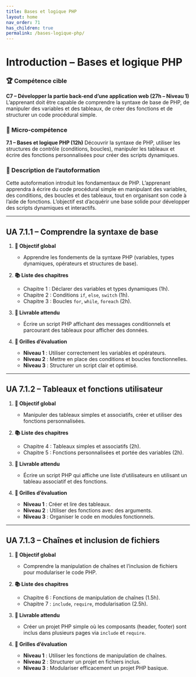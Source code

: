 ```yaml
---
title: Bases et logique PHP
layout: home
nav_order: 71
has_children: true
permalink: /bases-logique-php/
---
```


# Introduction – Bases et logique PHP




### 🏆 Compétence cible

**C7 – Développer la partie back-end d’une application web (27h – Niveau 1)**
L’apprenant doit être capable de comprendre la syntaxe de base de PHP, de manipuler des variables et des tableaux, de créer des fonctions et de structurer un code procédural simple.

### 🧩 Micro-compétence

**7.1 – Bases et logique PHP (12h)**
Découvrir la syntaxe de PHP, utiliser les structures de contrôle (conditions, boucles), manipuler les tableaux et écrire des fonctions personnalisées pour créer des scripts dynamiques.

### 📝 Description de l’autoformation

Cette autoformation introduit les fondamentaux de PHP. L’apprenant apprendra à écrire du code procédural simple en manipulant des variables, des conditions, des boucles et des tableaux, tout en organisant son code à l’aide de fonctions. L’objectif est d’acquérir une base solide pour développer des scripts dynamiques et interactifs.

---

## UA 7.1.1 – Comprendre la syntaxe de base

1. **🎯 Objectif global**

   * Apprendre les fondements de la syntaxe PHP (variables, types dynamiques, opérateurs et structures de base).

2. **📚 Liste des chapitres**

   * Chapitre 1 : Déclarer des variables et types dynamiques (1h).
   * Chapitre 2 : Conditions `if`, `else`, `switch` (1h).
   * Chapitre 3 : Boucles `for`, `while`, `foreach` (2h).

3. **📄 Livrable attendu**

   * Écrire un script PHP affichant des messages conditionnels et parcourant des tableaux pour afficher des données.

4. **🧪 Grilles d’évaluation**

   * **Niveau 1** : Utiliser correctement les variables et opérateurs.
   * **Niveau 2** : Mettre en place des conditions et boucles fonctionnelles.
   * **Niveau 3** : Structurer un script clair et optimisé.

---

## UA 7.1.2 – Tableaux et fonctions utilisateur

1. **🎯 Objectif global**

   * Manipuler des tableaux simples et associatifs, créer et utiliser des fonctions personnalisées.

2. **📚 Liste des chapitres**

   * Chapitre 4 : Tableaux simples et associatifs (2h).
   * Chapitre 5 : Fonctions personnalisées et portée des variables (2h).

3. **📄 Livrable attendu**

   * Écrire un script PHP qui affiche une liste d’utilisateurs en utilisant un tableau associatif et des fonctions.

4. **🧪 Grilles d’évaluation**

   * **Niveau 1** : Créer et lire des tableaux.
   * **Niveau 2** : Utiliser des fonctions avec des arguments.
   * **Niveau 3** : Organiser le code en modules fonctionnels.

---

## UA 7.1.3 – Chaînes et inclusion de fichiers

1. **🎯 Objectif global**

   * Comprendre la manipulation de chaînes et l’inclusion de fichiers pour modulariser le code PHP.

2. **📚 Liste des chapitres**

   * Chapitre 6 : Fonctions de manipulation de chaînes (1.5h).
   * Chapitre 7 : `include`, `require`, modularisation (2.5h).

3. **📄 Livrable attendu**

   * Créer un projet PHP simple où les composants (header, footer) sont inclus dans plusieurs pages via `include` et `require`.

4. **🧪 Grilles d’évaluation**

   * **Niveau 1** : Utiliser les fonctions de manipulation de chaînes.
   * **Niveau 2** : Structurer un projet en fichiers inclus.
   * **Niveau 3** : Modulariser efficacement un projet PHP basique.

